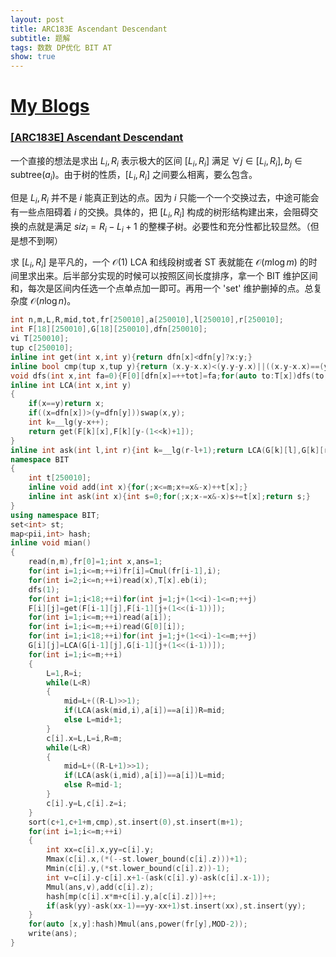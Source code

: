 ```yaml
---
layout: post
title: ARC183E Ascendant Descendant
subtitle: 题解
tags: 数数 DP优化 BIT AT
show: true
---
```


# [My Blogs]()

### [[ARC183E] Ascendant Descendant](https://www.luogu.com.cn/problem/AT_arc183_e)

一个直接的想法是求出 $L_i,R_i$ 表示极大的区间 $[L_i,R_i]$ 满足 $\forall j\in[L_i,R_i],b_j\in \text{subtree}(a_i)$。由于树的性质，$[L_i,R_i]$ 之间要么相离，要么包含。

但是 $L_i,R_i$ 并不是 $i$ 能真正到达的点。因为 $i$ 只能一个一个交换过去，中途可能会有一些点阻碍着 $i$ 的交换。具体的，把 $[L_i,R_i]$ 构成的树形结构建出来，会阻碍交换的点就是满足 $siz_i=R_i-L_i+1$ 的整棵子树。必要性和充分性都比较显然。（但是想不到啊）

求 $[L_i,R_i]$ 是平凡的，一个 $\mathcal O(1)$ LCA 和线段树或者 ST 表就能在 $\mathcal O(m\log m)$ 的时间里求出来。后半部分实现的时候可以按照区间长度排序，拿一个 BIT 维护区间和，每次是区间内任选一个点单点加一即可。再用一个 'set' 维护删掉的点。总复杂度 $\mathcal O(n\log n)$。

```cpp
int n,m,L,R,mid,tot,fr[250010],a[250010],l[250010],r[250010];
int F[18][250010],G[18][250010],dfn[250010];
vi T[250010];
tup c[250010];
inline int get(int x,int y){return dfn[x]<dfn[y]?x:y;}
inline bool cmp(tup x,tup y){return (x.y-x.x)<(y.y-y.x)||((x.y-x.x)==(y.y-y.x)&&a[x.z]<a[y.z]);}
void dfs(int x,int fa=0){F[0][dfn[x]=++tot]=fa;for(auto to:T[x])dfs(to,x);}
inline int LCA(int x,int y)
{
	if(x==y)return x;
	if((x=dfn[x])>(y=dfn[y]))swap(x,y);
	int k=__lg(y-x++);
	return get(F[k][x],F[k][y-(1<<k)+1]);
}
inline int ask(int l,int r){int k=__lg(r-l+1);return LCA(G[k][l],G[k][r-(1<<k)+1]);}
namespace BIT
{
	int t[250010];
	inline void add(int x){for(;x<=m;x+=x&-x)++t[x];}
	inline int ask(int x){int s=0;for(;x;x-=x&-x)s+=t[x];return s;}
}
using namespace BIT;
set<int> st;
map<pii,int> hash;
inline void mian()
{
	read(n,m),fr[0]=1;int x,ans=1;
	for(int i=1;i<=m;++i)fr[i]=Cmul(fr[i-1],i);
	for(int i=2;i<=n;++i)read(x),T[x].eb(i);
	dfs(1);
	for(int i=1;i<18;++i)for(int j=1;j+(1<<i)-1<=n;++j)
	F[i][j]=get(F[i-1][j],F[i-1][j+(1<<(i-1))]);
	for(int i=1;i<=m;++i)read(a[i]);
	for(int i=1;i<=m;++i)read(G[0][i]);
	for(int i=1;i<18;++i)for(int j=1;j+(1<<i)-1<=m;++j)
	G[i][j]=LCA(G[i-1][j],G[i-1][j+(1<<(i-1))]);
	for(int i=1;i<=m;++i)
	{
		L=1,R=i;
		while(L<R)
		{
			mid=L+((R-L)>>1); 
			if(LCA(ask(mid,i),a[i])==a[i])R=mid;
			else L=mid+1;
		}
		c[i].x=L,L=i,R=m;
		while(L<R)
		{
			mid=L+((R-L+1)>>1);
			if(LCA(ask(i,mid),a[i])==a[i])L=mid;
			else R=mid-1;
		}
		c[i].y=L,c[i].z=i;
	}
	sort(c+1,c+1+m,cmp),st.insert(0),st.insert(m+1);
	for(int i=1;i<=m;++i)
	{
		int xx=c[i].x,yy=c[i].y;
		Mmax(c[i].x,(*(--st.lower_bound(c[i].z)))+1);
		Mmin(c[i].y,(*st.lower_bound(c[i].z))-1);
		int v=c[i].y-c[i].x+1-(ask(c[i].y)-ask(c[i].x-1));
		Mmul(ans,v),add(c[i].z);
		hash[mp(c[i].x*m+c[i].y,a[c[i].z])]++;
		if(ask(yy)-ask(xx-1)==yy-xx+1)st.insert(xx),st.insert(yy);
	}
	for(auto [x,y]:hash)Mmul(ans,power(fr[y],MOD-2));
	write(ans);
}
```